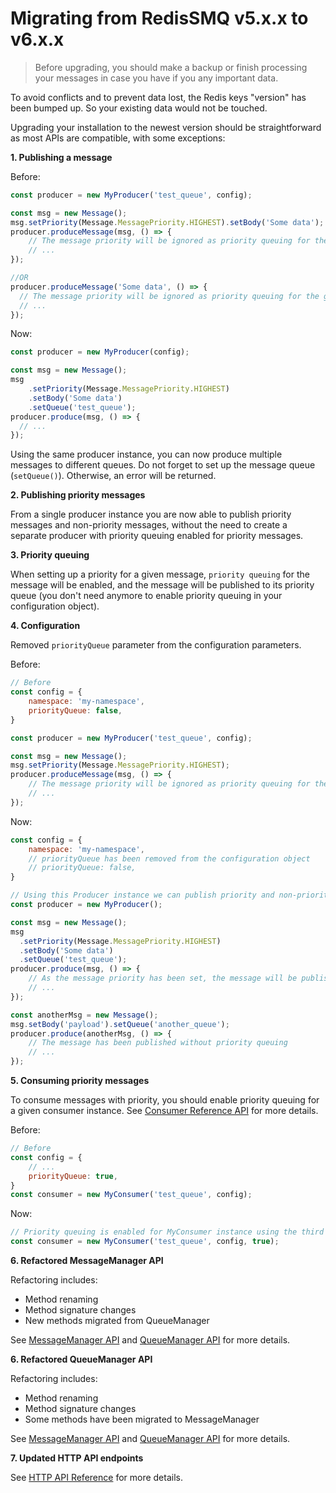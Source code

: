 # Migrating from RedisSMQ v5.x.x to v6.x.x

> Before upgrading, you should make a backup or finish processing your messages in case you have if you any important data.

To avoid conflicts and to prevent data lost, the Redis keys "version" has been bumped up. So your existing 
data would not be touched.

Upgrading your installation to the newest version should be straightforward as most APIs are compatible, with some
exceptions:

**1. Publishing a message**

Before:

```javascript
const producer = new MyProducer('test_queue', config);

const msg = new Message();
msg.setPriority(Message.MessagePriority.HIGHEST).setBody('Some data');
producer.produceMessage(msg, () => {
    // The message priority will be ignored as priority queuing for the given producer is not enabled.
    // ...
});

//OR
producer.produceMessage('Some data', () => {
  // The message priority will be ignored as priority queuing for the given producer is not enabled.
  // ...
});
```

Now:

```javascript
const producer = new MyProducer(config);

const msg = new Message();
msg
    .setPriority(Message.MessagePriority.HIGHEST)
    .setBody('Some data')
    .setQueue('test_queue');
producer.produce(msg, () => {
  // ...
});
```

Using the same producer instance, you can now produce multiple messages to different queues. Do not forget to set up 
the message queue (`setQueue()`). Otherwise, an error will be returned.

**2. Publishing priority messages**

From a single producer instance you are now able to publish priority messages and non-priority messages, without the
need to create a separate producer with priority queuing enabled for priority messages.

**3. Priority queuing**

When setting up a priority for a given message, `priority queuing` for the message will be
enabled, and the message will be published to its priority queue (you don't need anymore to enable priority queuing in
your configuration object).

**4. Configuration**

Removed `priorityQueue` parameter from the configuration parameters.

Before: 

```javascript
// Before
const config = {
    namespace: 'my-namespace',
    priorityQueue: false,
}

const producer = new MyProducer('test_queue', config);

const msg = new Message();
msg.setPriority(Message.MessagePriority.HIGHEST);
producer.produceMessage(msg, () => {
    // The message priority will be ignored as priority queuing for the given producer is not enabled.
    // ...
});
```

Now:

```javascript
const config = {
    namespace: 'my-namespace',
    // priorityQueue has been removed from the configuration object
    // priorityQueue: false, 
}

// Using this Producer instance we can publish priority and non-priority messages
const producer = new MyProducer();

const msg = new Message();
msg
  .setPriority(Message.MessagePriority.HIGHEST)
  .setBody('Some data')
  .setQueue('test_queue');
producer.produce(msg, () => {
    // As the message priority has been set, the message will be published using priority queuing
    // ...
});

const anotherMsg = new Message();
msg.setBody('payload').setQueue('another_queue');
producer.produce(anotherMsg, () => {
    // The message has been published without priority queuing 
    // ...
});
```

**5. Consuming priority messages**

To consume messages with priority, you should enable priority queuing for a given consumer instance.
See [Consumer Reference API](/docs/api/consumer.md#consumerprototypeconstructor) for more details.

Before:

```javascript
// Before
const config = {
    // ...
    priorityQueue: true,
}
const consumer = new MyConsumer('test_queue', config);
```

Now:

```javascript
// Priority queuing is enabled for MyConsumer instance using the third constructor argument
const consumer = new MyConsumer('test_queue', config, true);
```

**6. Refactored MessageManager API**

Refactoring includes: 
- Method renaming
- Method signature changes
- New methods migrated from QueueManager

See [MessageManager API](/docs/api/message-manager.md) and [QueueManager API](/docs/api/queue-manager.md) for more details.

**6. Refactored QueueManager API**

Refactoring includes:
- Method renaming
- Method signature changes
- Some methods have been migrated to MessageManager

See [MessageManager API](/docs/api/message-manager.md) and [QueueManager API](/docs/api/queue-manager.md) for more details.

**7. Updated HTTP API endpoints**

See [HTTP API Reference](http-api.md) for more details.